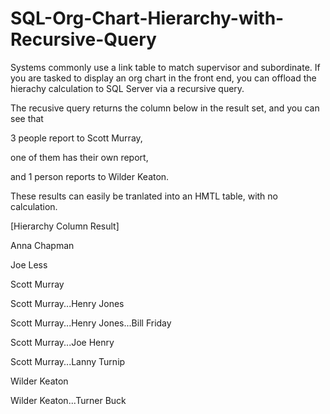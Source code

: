 # SQL-Org-Chart-Hierarchy-with-Recursive-Query

Systems commonly use a link table to match supervisor and subordinate.
If you are tasked to display an org chart in the front end, you can offload the hierachy calculation 
to SQL Server via a recursive query.

The recusive query returns the column below in the result set, and you can see that

3 people report to Scott Murray,

one of them has their own report,

and 1 person reports to Wilder Keaton.

These results can easily be tranlated into an HMTL table, with no calculation.

 
[Hierarchy Column Result]

Anna Chapman

Joe Less

Scott Murray

Scott Murray...Henry Jones

Scott Murray...Henry Jones...Bill Friday

Scott Murray...Joe Henry

Scott Murray...Lanny Turnip

Wilder Keaton

Wilder Keaton...Turner Buck
 
